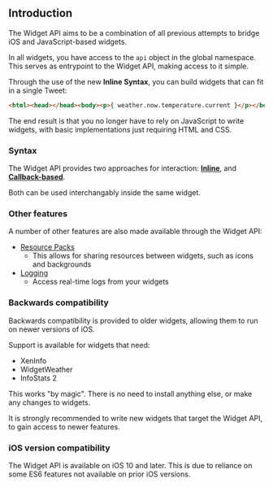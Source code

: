 ## Introduction

The Widget API aims to be a combination of all previous attempts to bridge iOS and JavaScript-based widgets.

In all widgets, you have access to the `api` object in the global namespace. This serves as entrypoint to the Widget API, making access to it simple.

Through the use of the new **Inline Syntax**, you can build widgets that can fit in a single Tweet:

```html
<html><head></head><body><p>{ weather.now.temperature.current }</p></body></html>
```

The end result is that you no longer have to rely on JavaScript to write widgets, with basic implementations just requiring HTML and CSS.

### Syntax

The Widget API provides two approaches for interaction: **[Inline](additional-documentation/syntax:-inline-data.html)**, and **[Callback-based](additional-documentation/syntax:-callback-based.html)**.

Both can be used interchangably inside the same widget.

### Other features

A number of other features are also made available through the Widget API:

- [Resource Packs](additional-documentation/resource-packs.html)
    - This allows for sharing resources between widgets, such as icons and backgrounds
- [Logging](additional-documentation/logging.html)
    - Access real-time logs from your widgets

### Backwards compatibility

Backwards compatibility is provided to older widgets, allowing them to run on newer versions of iOS.

Support is available for widgets that need:

- XenInfo
- WidgetWeather
- InfoStats 2

This works "by magic". There is no need to install anything else, or make any changes to widgets.

It is strongly recommended to write new widgets that target the Widget API, to gain access to newer features.

### iOS version compatibility

The Widget API is available on iOS 10 and later. This is due to reliance on some ES6 features not available on prior iOS versions.
